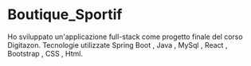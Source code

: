 # Boutique_Sportif
Ho sviluppato un'applicazione full-stack come progetto finale del corso Digitazon.
Tecnologie utilizzate Spring Boot , Java , MySql , React , Bootstrap , CSS , Html.
